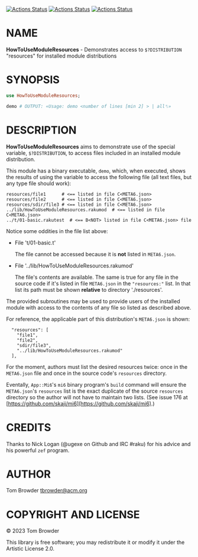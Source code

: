 [![Actions Status](https://github.com/tbrowder/HowToUseModuleResources/actions/workflows/linux.yml/badge.svg)](https://github.com/tbrowder/HowToUseModuleResources/actions) [![Actions Status](https://github.com/tbrowder/HowToUseModuleResources/actions/workflows/macos.yml/badge.svg)](https://github.com/tbrowder/HowToUseModuleResources/actions) [![Actions Status](https://github.com/tbrowder/HowToUseModuleResources/actions/workflows/windows.yml/badge.svg)](https://github.com/tbrowder/HowToUseModuleResources/actions)

NAME
====

**HowToUseModuleResources** - Demonstrates access to `$?DISTRIBUTION` "resources" for installed module distributions

SYNOPSIS
========

```raku
use HowToUseModuleResources;

demo # OUTPUT: «Usage: demo <number of lines [min 2] > | all␤»
```

DESCRIPTION
===========

**HowToUseModuleResources** aims to demonstrate use of the special variable, `$?DISTRIBUTION`, to access files included in an installed module distribution.

This module has a binary executable, `demo`, which, when executed, shows the results of using the variable to access the following file (all text files, but any type file should work):

    resources/file1      # <== listed in file C<META6.json> 
    resources/file2      # <== listed in file C<META6.json>
    resources/sdir/file3 # <== listed in file C<META6.json>
    ../lib/HowToUseModuleResources.rakumod  # <== listed in file C<META6.json>
    ../t/01-basic.rakutest  # <== B<NOT> listed in file C<META6.json> file

Notice some oddities in the file list above:

  * File 't/01-basic.t' 

    The file cannot be accessed because it is **not** listed in `META6.json`.

  * File '../lib/HowToUseModuleResources.rakumod' 

    The file's contents are available. The same is true for any file in the source code if it's listed in file `META6.json` in the `"resources:"` list. In that list its path must be shown **relative** to directory './resources'.

The provided subroutines may be used to provide users of the installed module with access to the contents of any file so listed as described above.

For reference, the applicable part of this distribution's `META6.json` is shown:

      "resources": [
        "file1",
        "file2",
        "sdir/file3",
        "../lib/HowToUseModuleResources.rakumod"
      ],

For the moment, authors must list the desired resources twice: once in the `META6.json` file and once in the source code's `resources` directory.

Eventally, `App::Mi6`'s `mi6` binary program's `build` command will ensure the `META6.json`'s `resources` list is the exact duplicate of the source `resources` directory so the author will not have to maintain two lists. (See issue 176 at [https://github.com/skaji/mi6](https://github.com/skaji/mi6).)

CREDITS
=======

Thanks to Nick Logan (@ugexe on Github and IRC #raku) for his advice and his powerful `zef` program.

AUTHOR
======

Tom Browder <tbrowder@acm.org>

COPYRIGHT AND LICENSE
=====================

© 2023 Tom Browder

This library is free software; you may redistribute it or modify it under the Artistic License 2.0.

